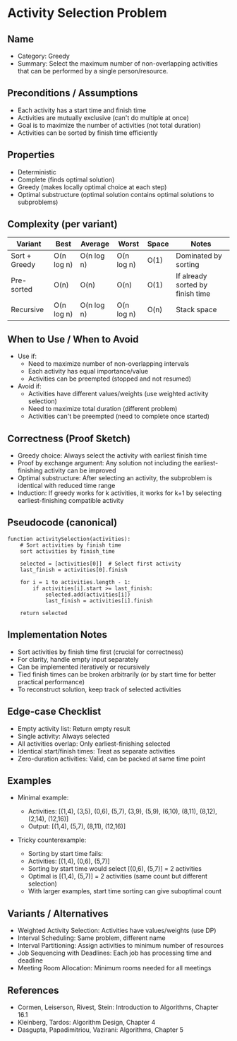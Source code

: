 # Activity Selection Problem

## Name
- Category: Greedy
- Summary: Select the maximum number of non-overlapping activities that can be performed by a single person/resource.

## Preconditions / Assumptions
- Each activity has a start time and finish time
- Activities are mutually exclusive (can't do multiple at once)
- Goal is to maximize the number of activities (not total duration)
- Activities can be sorted by finish time efficiently

## Properties
- Deterministic
- Complete (finds optimal solution)
- Greedy (makes locally optimal choice at each step)
- Optimal substructure (optimal solution contains optimal solutions to subproblems)

## Complexity (per variant)
| Variant | Best | Average | Worst | Space | Notes |
|---|---|---|---|---|---|
| Sort + Greedy | O(n log n) | O(n log n) | O(n log n) | O(1) | Dominated by sorting |
| Pre-sorted | O(n) | O(n) | O(n) | O(1) | If already sorted by finish time |
| Recursive | O(n log n) | O(n log n) | O(n log n) | O(n) | Stack space |

## When to Use / When to Avoid
- Use if:
  - Need to maximize number of non-overlapping intervals
  - Each activity has equal importance/value
  - Activities can be preempted (stopped and not resumed)
- Avoid if:
  - Activities have different values/weights (use weighted activity selection)
  - Need to maximize total duration (different problem)
  - Activities can't be preempted (need to complete once started)

## Correctness (Proof Sketch)
- Greedy choice: Always select the activity with earliest finish time
- Proof by exchange argument: Any solution not including the earliest-finishing activity can be improved
- Optimal substructure: After selecting an activity, the subproblem is identical with reduced time range
- Induction: If greedy works for k activities, it works for k+1 by selecting earliest-finishing compatible activity

## Pseudocode (canonical)
```pseudo
function activitySelection(activities):
    # Sort activities by finish time
    sort activities by finish_time
    
    selected = [activities[0]]  # Select first activity
    last_finish = activities[0].finish
    
    for i = 1 to activities.length - 1:
        if activities[i].start >= last_finish:
            selected.add(activities[i])
            last_finish = activities[i].finish
            
    return selected
```

## Implementation Notes
- Sort activities by finish time first (crucial for correctness)
- For clarity, handle empty input separately
- Can be implemented iteratively or recursively
- Tied finish times can be broken arbitrarily (or by start time for better practical performance)
- To reconstruct solution, keep track of selected activities

## Edge-case Checklist
- Empty activity list: Return empty result
- Single activity: Always selected
- All activities overlap: Only earliest-finishing selected
- Identical start/finish times: Treat as separate activities
- Zero-duration activities: Valid, can be packed at same time point

## Examples
- Minimal example:
  - Activities: [(1,4), (3,5), (0,6), (5,7), (3,9), (5,9), (6,10), (8,11), (8,12), (2,14), (12,16)]
  - Output: [(1,4), (5,7), (8,11), (12,16)]
  
- Tricky counterexample:
  - Sorting by start time fails:
  - Activities: [(1,4), (0,6), (5,7)]
  - Sorting by start time would select [(0,6), (5,7)] = 2 activities
  - Optimal is [(1,4), (5,7)] = 2 activities (same count but different selection)
  - With larger examples, start time sorting can give suboptimal count

## Variants / Alternatives
- Weighted Activity Selection: Activities have values/weights (use DP)
- Interval Scheduling: Same problem, different name
- Interval Partitioning: Assign activities to minimum number of resources
- Job Sequencing with Deadlines: Each job has processing time and deadline
- Meeting Room Allocation: Minimum rooms needed for all meetings

## References
- Cormen, Leiserson, Rivest, Stein: Introduction to Algorithms, Chapter 16.1
- Kleinberg, Tardos: Algorithm Design, Chapter 4
- Dasgupta, Papadimitriou, Vazirani: Algorithms, Chapter 5
